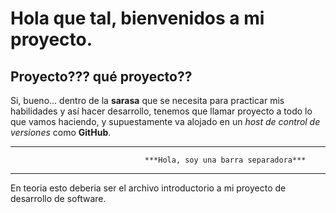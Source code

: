 # Hola que tal, bienvenidos a mi proyecto.

## Proyecto??? qué proyecto??

Si, bueno... dentro de la **sarasa** que se necesita para practicar mis habilidades y así hacer desarrollo, tenemos que llamar proyecto a todo lo que vamos haciendo, y supuestamente va alojado en un *host de control de versiones* como **GitHub**.

---
                                  ***Hola, soy una barra separadora***

---

En teoria esto deberia ser el archivo introductorio a mi proyecto de desarrollo de software.
